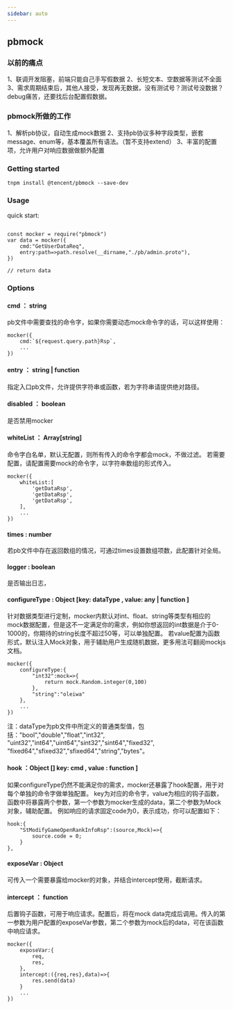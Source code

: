 ```yaml
---
sidebar: auto
---
```

## pbmock

### 以前的痛点
1、联调开发阻塞，前端只能自己手写假数据
2、长短文本、空数据等测试不全面
3、需求周期结束后，其他人接受，发现再无数据，没有测试号？测试号没数据？debug痛苦，还要找后台配置假数据。

### pbmock所做的工作
1、解析pb协议，自动生成mock数据
2、支持pb协议多种字段类型，嵌套message、enum等，基本覆盖所有语法。（暂不支持extend）
3、丰富的配置项，允许用户对响应数据做额外配置


### Getting started
```
tnpm install @tencent/pbmock --save-dev
```

### Usage
quick start:
```

const mocker = require("pbmock")
var data = mocker({
    cmd:"GetUserDataReq",
    entry:path=>path.resolve(__dirname,"./pb/admin.proto"),
}) 

// return data 

```

### Options

#### cmd ： string
pb文件中需要查找的命令字，如果你需要动态mock命令字的话，可以这样使用：
```
mocker({
    cmd:`${request.query.path}Rsp`,
    ...
})
```

#### entry ： string | function
指定入口pb文件，允许提供字符串或函数，若为字符串请提供绝对路径。

#### disabled ： boolean
是否禁用mocker

#### whiteList ： Array[string]
命令字白名单，默认无配置，则所有传入的命令字都会mock，不做过滤。
若需要配置，请配置需要mock的命令字，以字符串数组的形式传入。
```
mocker({
    whiteList:[
        'getDataRsp',
        'getDataRsp',
        'getDataRsp',
    ],
    ...
})
```

#### times : number
若pb文件中存在返回数组的情况，可通过times设置数组项数，此配置针对全局。

#### logger : boolean
是否输出日志，

#### configureType : Object [key: dataType , value: any | function ]
针对数据类型进行定制，mocker内默认对int、float、string等类型有相应的mock数据配置，但是这不一定满足你的需求，例如你想返回的int数据是介于0-1000的，你期待的string长度不超过50等，可以单独配置。
若value配置为函数形式，默认注入Mock对象，用于辅助用户生成随机数据，更多用法可翻阅mockjs文档。
```
mocker({
    configureType:{
        "int32":mock=>{
            return mock.Random.integer(0,100)
        },
        "string":"oleiwa"
    },
    ...
})
```
注：dataType为pb文件中所定义的普通类型值，包括："bool","double","float","int32",
"uint32","int64","uint64","sint32","sint64","fixed32",
"fixed64","sfixed32","sfixed64","string","bytes"。

#### hook ：Object [] key: cmd , value : function ]
如果configureType仍然不能满足你的需求，mocker还暴露了hook配置，用于对每个单独的命令字做单独配置。
key为对应的命令字，value为相应的钩子函数，函数中将暴露两个参数，第一个参数为mocker生成的data，第二个参数为Mock对象，辅助配置。
例如响应的请求固定code为0，表示成功，你可以配置如下：
```
hook:{
    "StModifyGameOpenRankInfoRsp":(source,Mock)=>{
        source.code = 0;
    }
},
```


#### exposeVar : Object
可传入一个需要暴露给mocker的对象，并结合intercept使用，截断请求。

#### intercept ： function
后置钩子函数，可用于响应请求。配置后，将在mock data完成后调用。传入的第一参数为用户配置的exposeVar参数，第二个参数为mock后的data，可在该函数中响应请求。
```
mocker({
    exposeVar:{
        req,
        res,
    },
    intercept:({req,res},data)=>{
        res.send(data)
    }
    ...
})
```
